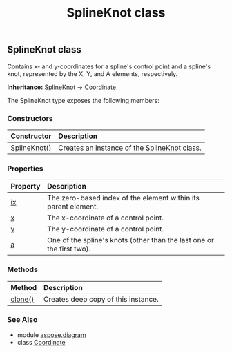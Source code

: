 ﻿---
title: SplineKnot class
second_title: Aspose.Diagram for Python via .NET API References
description: 
type: docs
weight: 2150
url: /python-net/aspose.diagram/splineknot/
is_root: false
---

## SplineKnot class

Contains x- and y-coordinates for a spline's control point and a spline's knot, represented by the X, Y, and A elements, respectively.



**Inheritance:** [SplineKnot](/diagram/python-net/aspose.diagram/splineknot) → 
[Coordinate](/diagram/python-net/aspose.diagram/coordinate)



The SplineKnot type exposes the following members:

### Constructors
| Constructor | Description |
| :- | :- |
| [SplineKnot()](/diagram/python-net/aspose.diagram/splineknot/__init__/#) | Creates an instance of the [SplineKnot](/diagram/python-net/aspose.diagram/splineknot) class. |


### Properties
| Property | Description |
| :- | :- |
| [ix](/diagram/python-net/aspose.diagram/splineknot/ix) | The zero-based index of the element within its parent element. |
| [x](/diagram/python-net/aspose.diagram/splineknot/x) | The x-coordinate of a control point. |
| [y](/diagram/python-net/aspose.diagram/splineknot/y) | The y-coordinate of a control point. |
| [a](/diagram/python-net/aspose.diagram/splineknot/a) | One of the spline's knots (other than the last one or the first two). |


### Methods
| Method | Description |
| :- | :- |
| [clone()](/diagram/python-net/aspose.diagram/splineknot/clone/#) | Creates deep copy of this instance. |


### See Also

* module [aspose.diagram](../)
* class [Coordinate](/diagram/python-net/aspose.diagram/coordinate)
